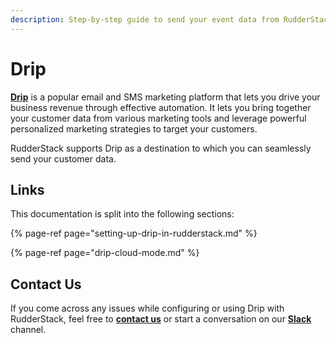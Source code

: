 ```yaml
---
description: Step-by-step guide to send your event data from RudderStack to Drip.
---
```


# Drip

[**Drip**](https://drip.com/) is a popular email and SMS marketing platform that lets you drive your business revenue through effective automation. It lets you bring together your customer data from various marketing tools and leverage powerful personalized marketing strategies to target your customers.

RudderStack supports Drip as a destination to which you can seamlessly send your customer data.

## Links

This documentation is split into the following sections:

{% page-ref page="setting-up-drip-in-rudderstack.md" %}

{% page-ref page="drip-cloud-mode.md" %}

## Contact Us

If you come across any issues while configuring or using Drip with RudderStack, feel free to [**contact us**](mailto:%20docs@rudderstack.com) or start a conversation on our [**Slack**](https://resources.rudderstack.com/join-rudderstack-slack) channel.

